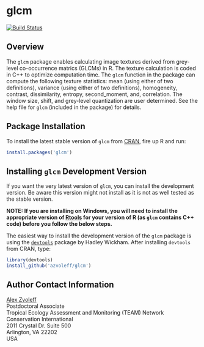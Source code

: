 # glcm

[![Build Status](https://travis-ci.org/azvoleff/glcm.png)](https://travis-ci.org/azvoleff/glcm)

## Overview

The `glcm` package enables calculating image textures derived from grey-level
co-occurrence matrics (GLCMs) in R. The texture calculation is coded in C++
to optimize computation time. The `glcm` function in the package can compute 
the following texture statistics: mean (using either of two definitions), 
variance (using either of two definitions), homogeneity, contrast, 
dissimilarity, entropy, second_moment, and, correlation. The window size,
shift, and grey-level quantization are user determined. See the help file for 
`glcm` (included in the package) for details.

## Package Installation

To install the latest stable version of `glcm` from 
[CRAN](https://cran.r-project.org/package=glcm), fire up R and run:

```R
install.packages('glcm')
```

## Installing `glcm` Development Version

If you want the very latest version of `glcm`, you can install the development 
version. Be aware this version might not install as it is not as well tested as 
the stable version.

**NOTE: If you are installing on Windows, you will need to install the 
appropriate version of [Rtools](https://cran.r-project.org/bin/windows/Rtools/) 
for your version of R (as `glcm` contains C++ code) before you follow the below 
steps.**

The easiest way to install the development version of the `glcm` package is 
using the 
[`devtools`](https://cran.r-project.org/package=devtools) package by Hadley
Wickham. After installing `devtools` from CRAN, type:

```R
library(devtools)
install_github('azvoleff/glcm')
```

## Author Contact Information

[Alex Zvoleff](mailto:azvoleff@conservation.org)  
Postdoctoral Associate  
Tropical Ecology Assessment and Monitoring (TEAM) Network  
Conservation International  
2011 Crystal Dr. Suite 500  
Arlington, VA 22202  
USA
